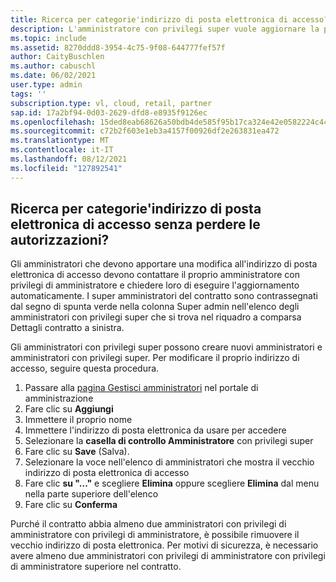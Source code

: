 ```yaml
---
title: Ricerca per categorie'indirizzo di posta elettronica di accesso?
description: L'amministratore con privilegi super vuole aggiornare la posta elettronica di accesso senza perdere le autorizzazioni
ms.topic: include
ms.assetid: 8270ddd8-3954-4c75-9f08-644777fef57f
author: CaityBuschlen
ms.author: cabuschl
ms.date: 06/02/2021
user.type: admin
tags: ''
subscription.type: vl, cloud, retail, partner
sap.id: 17a2bf94-0d03-2629-dfd8-e8935f9126ec
ms.openlocfilehash: 15ded8eab68626a50bdb4de585f95b17ca324e42e0582224c440269ca5a0bd65
ms.sourcegitcommit: c72b2f603e1eb3a4157f00926df2e263831ea472
ms.translationtype: MT
ms.contentlocale: it-IT
ms.lasthandoff: 08/12/2021
ms.locfileid: "127892541"
---
```

## <a name="how-do-i-update-my-sign-in-email-address-without-losing-permissions"></a>Ricerca per categorie'indirizzo di posta elettronica di accesso senza perdere le autorizzazioni? 
Gli amministratori che devono apportare una modifica all'indirizzo di posta elettronica di accesso devono contattare il proprio amministratore con privilegi di amministratore e chiedere loro di eseguire l'aggiornamento automaticamente. I super amministratori del contratto sono contrassegnati dal segno di spunta verde nella colonna  Super admin nell'elenco degli amministratori con privilegi super che si trova nel riquadro a comparsa Dettagli contratto a sinistra.   

Gli amministratori con privilegi super possono creare nuovi amministratori e amministratori con privilegi super. Per modificare il proprio indirizzo di accesso, seguire questa procedura.

1. Passare alla [pagina Gestisci amministratori](https://manage.visualstudio.com/administrators) nel portale di amministrazione 
2. Fare clic su **Aggiungi**
3. Immettere il proprio nome 
4. Immettere l'indirizzo di posta elettronica da usare per accedere
5. Selezionare la **casella di controllo Amministratore** con privilegi super
0. Fare clic su **Save** (Salva).
0. Selezionare la voce nell'elenco di amministratori che mostra il vecchio indirizzo di posta elettronica di accesso
0. Fare clic **su "..."** e scegliere **Elimina** oppure scegliere **Elimina** dal menu nella parte superiore dell'elenco
0. Fare clic su **Conferma**

Purché il contratto abbia almeno due amministratori con privilegi di amministratore con privilegi di amministratore, è possibile rimuovere il vecchio indirizzo di posta elettronica. Per motivi di sicurezza, è necessario avere almeno due amministratori con privilegi di amministratore con privilegi di amministratore superiore nel contratto. 
